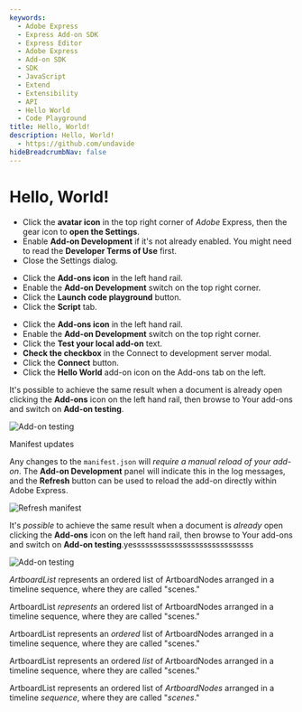 ```yaml
---
keywords:
  - Adobe Express
  - Express Add-on SDK
  - Express Editor
  - Adobe Express
  - Add-on SDK
  - SDK
  - JavaScript
  - Extend
  - Extensibility
  - API
  - Hello World
  - Code Playground
title: Hello, World!
description: Hello, World!
  - https://github.com/undavide
hideBreadcrumbNav: false
---
```


# Hello, World!

<DetailsBlock slots="list"  summary="Click to view a list of steps to enable the Development Mode" />

- Click the **avatar icon** in the top right corner of _Adobe_ Express, then the gear icon to **open the Settings**.
- Enable **Add-on Development** if it's not already enabled. You might need to read the **Developer Terms of Use** first.
- Close the Settings dialog.

<DetailsBlock slots="list"  summary="Click to view a list of steps to open the Code Playground" />
  
- Click the **Add-ons icon** in the left hand rail.
- Enable the **Add-on Development** switch on the top right corner.
- Click the **Launch code playground** button.
- Click the **Script** tab.

<DetailsBlock slots="list" summary="Click to view a list of steps to sideload an add-on in Adobe Express" />

  - Click the **Add-ons icon** in the left hand rail.
  - Enable the **Add-on Development** switch on the top right corner.
  - Click the **Test your local add-on** text.
  - **Check the checkbox** in the Connect to development server modal.
  - Click the **Connect** button.
  - Click the **Hello World** add-on icon on the Add-ons tab on the left.

<InlineAlert slots="text" variant="info"/>

It's possible to achieve the same result when a document is already open clicking the **Add-ons** icon on the left hand rail, then browse to Your add-ons and switch on **Add-on testing**.

<DetailsBlock slots="image"  summary="Click to see the screenshot" />

![Add-on testing](./img/playground-alt-testing.png)


<InlineAlert slots="header, text" variant="warning"/>

Manifest updates

Any changes to the `manifest.json` will *require a manual reload of your add-on*. The **Add-on Development** panel will indicate this in the log messages, and the **Refresh** button can be used to reload the add-on directly within Adobe Express.

<DetailsBlock slots="image"  summary="Click to see the screenshot" />

![Refresh manifest](./img/playground-refresh-manifest.png)

<InlineAlert slots="text1,text2" variant="info"/>

It's _possible_ to achieve the same result when a document is _already_ open clicking the **Add-ons** icon on the left hand rail, then browse to Your add-ons and switch on **Add-on testing**.yesssssssssssssssssssssssssssss

<DetailsBlock slots="image"  summary="Click to see the screenshot" />

![Add-on testing](./img/playground-alt-testing.png)

_ArtboardList_ represents an ordered list of ArtboardNodes arranged in a timeline sequence, where they are called "scenes."

ArtboardList _represents_ an ordered list of ArtboardNodes arranged in a timeline sequence, where they are called "scenes."

ArtboardList represents an _ordered_ list of ArtboardNodes arranged in a timeline sequence, where they are called "scenes."

ArtboardList represents an ordered _list_ of ArtboardNodes arranged in a timeline sequence, where they are called "scenes."

ArtboardList represents an ordered list of _ArtboardNodes_ arranged in a timeline _sequence_, where they are called "_scenes_."
